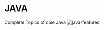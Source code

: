 # JAVA
Complete Topics of core Java
![java-features](https://user-images.githubusercontent.com/90957348/194374046-23c8e2ab-471f-44cf-8bee-a761c442a874.png)
